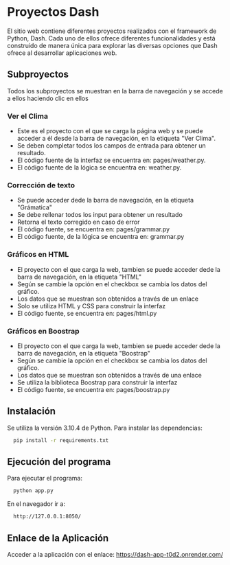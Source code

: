 # Proyectos Dash
El sitio web contiene diferentes proyectos realizados con el framework de Python, Dash. Cada uno de ellos ofrece diferentes funcionalidades y está construido de manera única para explorar las diversas opciones que Dash ofrece al desarrollar aplicaciones web.

## Subproyectos

Todos los subproyectos se muestran en la barra de navegación y se accede a ellos haciendo clic en ellos

### Ver el Clima
* Este es el proyecto con el que se carga la página web y se puede acceder a él desde la barra de navegación, en la etiqueta "Ver Clima".
* Se deben completar todos los campos de entrada para obtener un resultado.
* El código fuente de la interfaz se encuentra en: pages/weather.py.
* El código fuente de la lógica se encuentra en: weather.py.


### Corrección de texto
* Se puede acceder dede la barra de navegación, en la etiqueta "Grámatica"
* Se debe rellenar todos los input para obtener un resultado
* Retorna el texto corregido en caso de error
* El código fuente, se encuentra en: pages/grammar.py
* El código fuente, de la lógica se encuentra en: grammar.py

### Gráficos en HTML
* El proyecto con el que carga la web, tambien se puede acceder dede la barra de navegación, en la etiqueta "HTML"
* Según se cambie la opción en el checkbox se cambia los datos del gráfico. 
* Los datos que se muestran son obtenidos a través de un enlace
* Solo se utiliza HTML y CSS para construir la interfaz
* El código fuente, se encuentra en: pages/html.py

### Gráficos en Boostrap
* El proyecto con el que carga la web, tambien se puede acceder dede la barra de navegación, en la etiqueta "Boostrap"
* Según se cambie la opción en el checkbox se cambia los datos del gráfico. 
* Los datos que se muestran son obtenidos a través  de una enlace
* Se utiliza la biblioteca Boostrap para construir la interfaz
* El código fuente, se encuentra en: pages/boostrap.py


## Instalación

Se utiliza la versión 3.10.4 de Python.
Para instalar las dependencias:


```bash
  pip install -r requirements.txt
```
   
## Ejecución del programa

Para ejecutar el programa:
```bash
  python app.py
```
En el navegador ir a:
```bash
  http://127.0.0.1:8050/
```

## Enlace de la Aplicación
Acceder a la aplicación con el enlace: https://dash-app-t0d2.onrender.com/ 